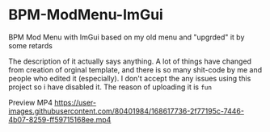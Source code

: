 # BPM-ModMenu-ImGui
BPM Mod Menu with ImGui based on my old menu and "upgrded" it by some retards

The description of it actually says anything. 
A lot of things have changed from creation of orginal template, and there is so many shit-code by me and people who edited it (especially).
I don't accept the any issues using this project so i have disabled it.
The reason of uploading it is `fun`

Preview MP4
https://user-images.githubusercontent.com/80401984/168617736-2f77195c-7446-4b07-8259-ff59715168ee.mp4
